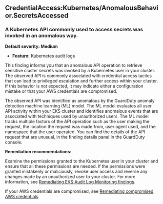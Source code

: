 CredentialAccess:Kubernetes/AnomalousBehavior.SecretsAccessed
-------------------------------------------------------------


### A Kubernetes API commonly used to access secrets was invoked in an anomalous way.


**Default severity: Medium**


 * **Feature:** Kubernetes audit logs

This finding informs you that an anomalous API operation to retrieve sensitive cluster secrets was invoked by a Kubernetes user in your cluster. The observed API is commonly associated with credential access tactics that can lead to privileged escalation and further access within your cluster. If this behavior is not expected, it may indicate either a configuration mistake or that your AWS credentials are compromised.


The observed API was identified as anomalous by the GuardDuty anomaly detection machine learning (ML) model. The ML model evaluates all user API activity within your EKS cluster and identifies anomalous events that are associated with techniques used by unauthorized users. The ML model tracks multiple factors of the API operation such as the user making the request, the location the request was made from, user agent used, and the namespace that the user operated. You can find the details of the API request that are unusual, in the finding details panel in the GuardDuty console.


**Remediation recommendations:**


Examine the permissions granted to the Kubernetes user in your cluster and ensure that all these permissions are needed. If the permissions were granted mistakenly or maliciously, revoke user access and reverse any changes made by an unauthorized user to your cluster. For more information, see [Remediating EKS Audit Log Monitoring findings](https://docs.aws.amazon.com/guardduty/latest/ug/guardduty-remediate-kubernetes.html). 


If your AWS credentials are compromised, see [Remediating compromised AWS credentials](https://docs.aws.amazon.com/guardduty/latest/ug/guardduty_remediate.html#compromised-creds).

